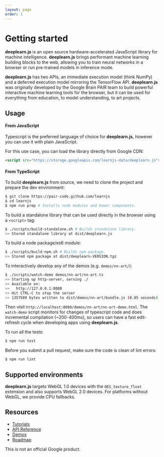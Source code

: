 ```yaml
---
layout: page
order: 1
---
```


# Getting started

**deeplearn.js** is an open source hardware-accelerated JavaScript library for
machine intelligence. **deeplearn.js** brings performant machine learning
building blocks to the web, allowing you to train neural networks in a browser
or run pre-trained models in inference mode.

**deeplearn.js** has two APIs, an immediate execution model (think NumPy) and a
deferred execution model mirroring the TensorFlow API.
**deeplearn.js**
was originally developed by the Google Brain PAIR team to build powerful
interactive machine learning tools for the browser, but it can be used for
everything from education, to model understanding, to art projects.

## Usage

#### From JavaScript

Typescript is the preferred language of choice for **deeplearn.js**, however
you can use it with plain JavaScript.

For this use case, you can load the library directly from Google CDN:

```html
<script src="https://storage.googleapis.com/learnjs-data/deeplearn.js"></script>
```

#### From TypeScript

To build **deeplearn.js** from source, we need to clone the project and prepare
the dev environment:

```bash
$ git clone https://pair-code.github.com/learnjs
$ cd learnjs
$ npm run prep # Installs node modules and bower components.
```

To build a standalone library that can be used directly in the browser using a
`<script>` tag:

```bash
$ ./scripts/build-standalone.sh # Builds standalone library.
>> Stored standalone library at dist/deeplearn.js
```

To build a node package/es6 module:

```bash
$ ./scripts/build-npm.sh # Builds npm package.
>> Stored npm package at dist/deeplearn-VERSION.tgz
```

To interactively develop any of the demos (e.g. `demos/nn-art/`):

```bash
$ ./scripts/watch-demo demos/nn-art/nn-art.ts
>> Starting up http-server, serving ./
>> Available on:
>>   http://127.0.0.1:8080
>> Hit CTRL-C to stop the server
>> 1357589 bytes written to dist/demos/nn-art/bundle.js (0.85 seconds) at 10:34:45 AM
```

Then visit `http://localhost:8080/demos/nn-art/nn-art-demo.html`. The
`watch-demo` script monitors for changes of typescript code and does
incremental compilation (~200-400ms), so users can have a fast edit-refresh
cycle when developing apps using **deeplearn.js**.

To run all the tests:

```bash
$ npm run test
```

Before you submit a pull request, make sure the code is clean of lint errors:

```bash
$ npm run lint
```

## Supported environments

**deeplearn.js** targets WebGL 1.0 devices with the `OES_texture_float`
extension and also supports WebGL 2.0 devices. For platforms without WebGL,
we provide CPU fallbacks.

## Resources

* [Tutorials](docs/tutorials/index.md)
* [API Reference](http://pair-code.github.io/deeplearnjs/docs/api/globals.html)
* [Demos](http://pair-code.github.io/deeplearnjs/index.html#demos)
* [Roadmap](docs/roadmap.md)

This is not an official Google product.
